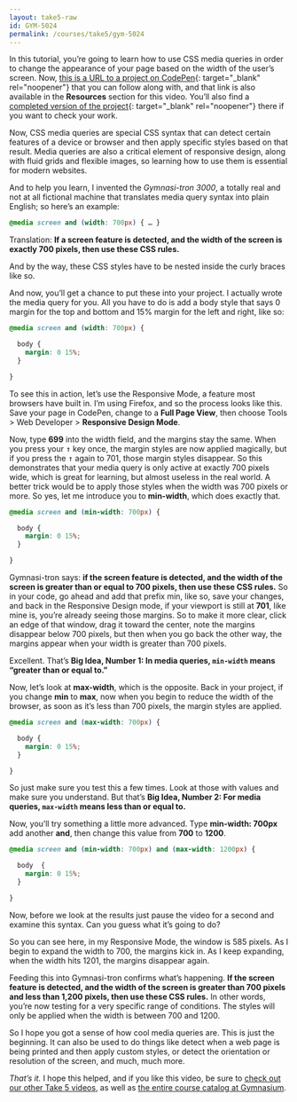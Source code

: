 ```yaml
---
layout: take5-raw
id: GYM-5024
permalink: /courses/take5/gym-5024
---
```


In this tutorial, you’re going to learn how to use CSS media queries in order to change the appearance of your page based on the width of the user’s screen. Now, [this is a URL to a project on CodePen][1]{: target="_blank" rel="noopener"} that you can follow along with, and that link is also available in the **Resources** section for this video. You’ll also find a [completed version of the project][2]{: target="_blank" rel="noopener"} there if you want to check your work.

Now, CSS media queries are special CSS syntax that can detect certain features of a device or browser and then apply specific styles based on that result. Media queries are also a critical element of responsive design, along with fluid grids and flexible images, so learning how to use them is essential for modern websites.

And to help you learn, I invented the *Gymnasi-tron 3000*, a totally real and not at all fictional machine that translates media query syntax into plain English; so here’s an example:

```css
@media screen and (width: 700px) { … }
```

Translation: **If a screen feature is detected, and the width of the screen is exactly 700 pixels, then use these CSS rules.**

And by the way, these CSS styles have to be nested inside the curly braces like so.

And now, you’ll get a chance to put these into your project. I actually wrote the media query for you. All you have to do is add a body style that says 0 margin for the top and bottom and 15% margin for the left and right, like so:

```css
@media screen and (width: 700px) {

  body {
    margin: 0 15%;
  }

}
```

To see this in action, let’s use the Responsive Mode, a feature most browsers have built in. I’m using Firefox, and so the process looks like this. Save your page in CodePen, change to a **Full Page View**, then choose Tools > Web Developer > **Responsive Design Mode**.

Now, type **699** into the width field, and the margins stay the same. When you press your <kbd>↑</kbd> key once, the margin styles are now applied magically, but if you press the <kbd>↑</kbd> again to 701, those margin styles disappear. So this demonstrates that your media query is only active at exactly 700 pixels wide, which is great for learning, but almost useless in the real world. A better trick would be to apply those styles when the width was 700 pixels or more. So yes, let me introduce you to **min-width**, which does exactly that.

```css
@media screen and (min-width: 700px) {

  body {
    margin: 0 15%;
  }

}
```

Gymnasi-tron says: **if the screen feature is detected, and the width of the screen is greater than or equal to 700 pixels, then use these CSS rules.** So in your code, go ahead and add that prefix min, like so, save your changes, and back in the Responsive Design mode, if your viewport is still at **701**, like mine is, you’re already seeing those margins. So to make it more clear, click an edge of that window, drag it toward the center, note the margins disappear below 700 pixels, but then when you go back the other way, the margins appear when your width is greater than 700 pixels.

Excellent. That’s **Big Idea, Number 1: In media queries, `min-width` means “greater than or equal to.”**

Now, let’s look at **max-width**, which is the opposite. Back in your project, if you change **min** to **max**, now when you begin to reduce the width of the browser, as soon as it’s less than 700 pixels, the margin styles are applied.

```css
@media screen and (max-width: 700px) {

  body {
    margin: 0 15%;
  }

}
```

So just make sure you test this a few times. Look at those with values and make sure you understand. But that’s **Big Idea, Number 2: For media queries, `max-width` means less than or equal to.**

Now, you’ll try something a little more advanced. Type **min-width: 700px** add another **and**, then change this value from **700** to **1200**.

```css
@media screen and (min-width: 700px) and (max-width: 1200px) {

  body  {
    margin: 0 15%;
  }

}
```

Now, before we look at the results just pause the video for a second and examine this syntax. Can you guess what it’s going to do?

So you can see here, in my Responsive Mode, the window is 585 pixels. As I begin to expand the width to 700, the margins kick in. As I keep expanding, when the width hits 1201, the margins disappear again.

Feeding this into Gymnasi-tron confirms what’s happening. **If the screen feature is detected, and the width of the screen is greater than 700 pixels and less than 1,200 pixels, then use these CSS rules.** In other words, you’re now testing for a very specific range of conditions. The styles will only be applied when the width is between 700 and 1200.

So I hope you got a sense of how cool media queries are. This is just the beginning. It can also be used to do things like detect when a web page is being printed and then apply custom styles, or detect the orientation or resolution of the screen, and much, much more.

*That’s it.* I hope this helped, and if you like this video, be sure to [check out our other Take 5 videos](https://thegymnasium.com/courses/take5), as well as [the entire course catalog at Gymnasium](https://thegymnasium.com/courses).

[1]: https://codepen.io/josborn/pen/YzPpxWX
[2]: https://codepen.io/josborn/pen/RwNwLmy
[3]: https://thegymnasium.com/courses/take5
[4]: https://thegymnasium.com/courses
